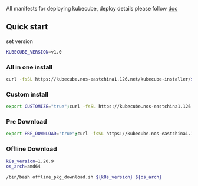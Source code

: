 All manifests for deploying kubecube, deploy details please follow [doc](https://www.kubecube.io/docs/installation-guide/)

## Quick start
set version
```bash
KUBECUBE_VERSION=v1.0
```

### All in one install
```bash
curl -fsSL https://kubecube.nos-eastchina1.126.net/kubecube-installer/${KUBECUBE_VERSION}/entry.sh | bash
```

### Custom install
```bash
export CUSTOMIZE="true";curl -fsSL https://kubecube.nos-eastchina1.126.net/kubecube-installer/${KUBECUBE_VERSION}/entry.sh | bash
```

### Pre Download
```bash
export PRE_DOWNLOAD="true";curl -fsSL https://kubecube.nos-eastchina1.126.net/kubecube-installer/${KUBECUBE_VERSION}/entry.sh | bash
```

### Offline Download
```bash
k8s_version=1.20.9
os_arch=amd64
```

```bash
/bin/bash offline_pkg_download.sh ${k8s_version} ${os_arch}
```